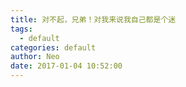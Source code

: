 ```yaml
---
title: 对不起，兄弟！对我来说我自己都是个迷
tags:
  - default
categories: default
author: Neo
date: 2017-01-04 10:52:00
---
```


